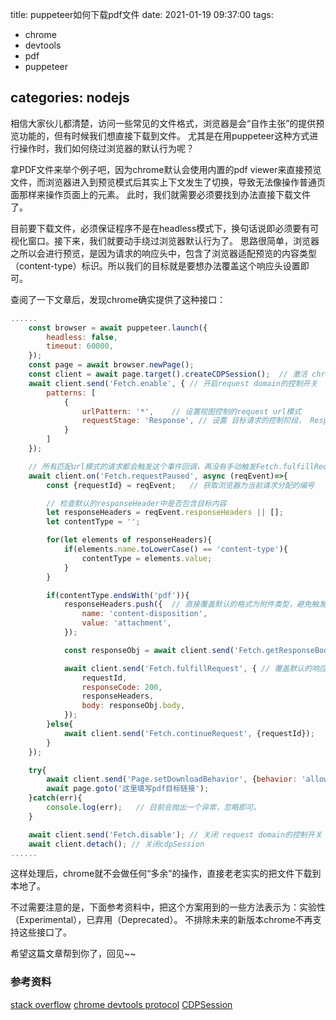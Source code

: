 title:  puppeteer如何下载pdf文件
date: 2021-01-19 09:37:00
tags:
- chrome
- devtools
- pdf
- puppeteer

categories: nodejs
---

相信大家伙儿都清楚，访问一些常见的文件格式，浏览器是会“自作主张”的提供预览功能的，但有时候我们想直接下载到文件。
尤其是在用puppeteer这种方式进行操作时，我们如何绕过浏览器的默认行为呢？

拿PDF文件来举个例子吧，因为chrome默认会使用内置的pdf viewer来直接预览文件，而浏览器进入到预览模式后其实上下文发生了切换，导致无法像操作普通页面那样来操作页面上的元素。
此时，我们就需要必须要找到办法直接下载文件了。

目前要下载文件，必须保证程序不是在headless模式下，换句话说即必须要有可视化窗口。接下来，我们就要动手绕过浏览器默认行为了。
思路很简单，浏览器之所以会进行预览，是因为请求的响应头中，包含了浏览器适配预览的内容类型（content-type）标识。所以我们的目标就是要想办法覆盖这个响应头设置即可。

查阅了一下文章后，发现chrome确实提供了这种接口：

```javascript
......
    const browser = await puppeteer.launch({
        headless: false, 
        timeout: 60000, 
    });
    const page = await browser.newPage();
    const client = await page.target().createCDPSession();  // 激活 chrome devtools模式
    await client.send('Fetch.enable', { // 开启request domain的控制开关
        patterns: [
            {
                urlPattern: '*',    // 设置视图控制的request url模式
                requestStage: 'Response', // 设置 目标请求的控制阶段， Response表示为拿到服务器响应内容，并在交给浏览器流程之前的阶段
            }
        ]
    });

    // 所有匹配url模式的请求都会触发这个事件回调，再没有手动触发Fetch.fulfillRequest，continueRequest, failRequest等事件之前，请求处于暂停状态
    await client.on('Fetch.requestPaused', async (reqEvent)=>{
        const {requestId} = reqEvent;   // 获取浏览器为当前请求分配的编号

        // 检查默认的responseHeader中是否包含目标内容
        let responseHeaders = reqEvent.responseHeaders || [];
        let contentType = '';

        for(let elements of responseHeaders){
            if(elements.name.toLowerCase() == 'content-type'){
                contentType = elements.value;
            }
        }

        if(contentType.endsWith('pdf')){
            responseHeaders.push({  // 直接覆盖默认的格式为附件类型，避免触发浏览器的默认预览模式
                name: 'content-disposition',
                value: 'attachment',
            });

            const responseObj = await client.send('Fetch.getResponseBody', {requestId});    // 获取原本请求的响应内容

            await client.send('Fetch.fulfillRequest', { // 覆盖默认的响应数据属性
                requestId,
                responseCode: 200,
                responseHeaders,
                body: responseObj.body,
            });
        }else{
            await client.send('Fetch.continueRequest', {requestId});    // 直接“放行”，不进行任何属性覆盖
        }
    });

    try{
        await client.send('Page.setDownloadBehavior', {behavior: 'allow', downloadPath: "这里填写想要保存附件的位置，默认会下载到系统的downloads文件夹"});
        await page.goto('这里填写pdf目标链接');
    }catch(err){
        console.log(err);   // 目前会抛出一个异常，忽略即可。
    }

    await client.send('Fetch.disable'); // 关闭 request domain的控制开关
    await client.detach(); // 关闭cdpSession
......

```

这样处理后，chrome就不会做任何“多余”的操作，直接老老实实的把文件下载到本地了。

不过需要注意的是，下面参考资料中，把这个方案用到的一些方法表示为：实验性（Experimental），已弃用（Deprecated）。
不排除未来的新版本chrome不再支持这些接口了。


希望这篇文章帮到你了，回见~~

### 参考资料

[stack overflow](https://stackoverflow.com/questions/56254177/open-puppeteer-with-specific-configuration-download-pdf-instead-of-pdf-viewer)
[chrome devtools protocol](https://chromedevtools.github.io/devtools-protocol/tot/Fetch/)
[CDPSession](https://pptr.dev/#?product=Puppeteer&version=v5.5.0&show=api-class-cdpsession)